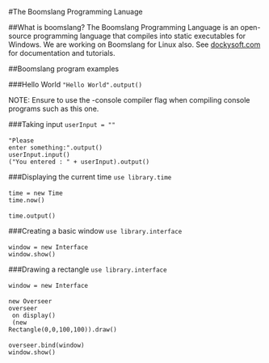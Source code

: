 #The Boomslang Programming Lanuage

##What is boomslang?
The Boomslang Programming Language is an open-source programming language that compiles into static executables for Windows. We are working on Boomslang for Linux also. See <a href="http://dockysoft.com/boomslang">dockysoft.com</a> for documentation and tutorials.

##Boomslang program examples

###Hello World
<code>"Hello World".output()</code>

NOTE: Ensure to use the -console compiler flag when compiling console programs such as this one.

###Taking input
<code>userInput = ""</code><br>
<br>
<code>"Please enter something:".output()</code><br>
<code>userInput.input()</code><br>
<code>("You entered : " + userInput).output()</code><br>

###Displaying the current time
<code>use library.time</code><br>
<br>
<code>time = new Time</code><br>
<code>time.now()</code><br>
<br>
<code>time.output()</code>

###Creating a basic window
<code>use library.interface</code><br>
<br>
<code>window = new Interface</code><br>
<code>window.show()</code><br>

###Drawing a rectangle
<code>use library.interface</code><br>
<br>
<code>window = new Interface</code><br>
<br>
<code>new Overseer overseer</code><br>
<code>  on display()</code><br>
<code>    (new Rectangle(0,0,100,100)).draw()</code><br>
<br>
<code>overseer.bind(window)</code><br>
<code>window.show()</code><br>
